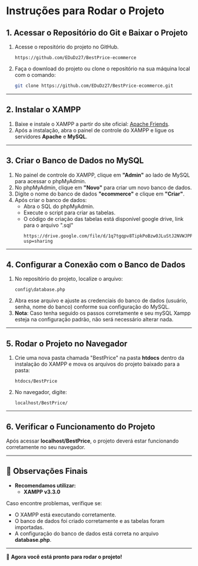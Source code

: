 # Instruções para Rodar o Projeto

## 1. Acessar o Repositório do Git e Baixar o Projeto

1. Acesse o repositório do projeto no GitHub.
   ```
   https://github.com/EDuDz27/BestPrice-ecommerce
   ```
3. Faça o download do projeto ou clone o repositório na sua máquina local com o comando:
   ```sh
   git clone https://github.com/EDuDz27/BestPrice-ecommerce.git
   ```

---

## 2. Instalar o XAMPP

1. Baixe e instale o XAMPP a partir do site oficial: [Apache Friends](https://www.apachefriends.org/index.html).
2. Após a instalação, abra o painel de controle do XAMPP e ligue os servidores **Apache** e **MySQL**.

---

## 3. Criar o Banco de Dados no MySQL

1. No painel de controle do XAMPP, clique em **"Admin"** ao lado de MySQL para acessar o phpMyAdmin.
2. No phpMyAdmin, clique em **"Novo"** para criar um novo banco de dados.
3. Digite o nome do banco de dados **"ecommerce"** e clique em **"Criar"**.
4. Após criar o banco de dados:
   - Abra o SQL do phpMyAdmin.
   - Execute o script para criar as tabelas.
   - O código de criação das tabelas está disponível google drive, link para o arquivo ".sql"
     ```
     https://drive.google.com/file/d/1q7tgqpv8TipkPoBzw0JLuStJ2NVWJPPd/view?usp=sharing
     ```

---

## 4. Configurar a Conexão com o Banco de Dados

1. No repositório do projeto, localize o arquivo:
   ```
   config\database.php
   ```
2. Abra esse arquivo e ajuste as credenciais do banco de dados (usuário, senha, nome do banco) conforme sua configuração do MySQL.
3. **Nota**: Caso tenha seguido os passos corretamente e seu mySQL Xampp esteja na configuração padrão, não será necessário alterar nada.

---

## 5. Rodar o Projeto no Navegador

1. Crie uma nova pasta chamada "BestPrice" na pasta **htdocs** dentro da instalação do XAMPP e mova os arquivos do projeto baixado para a pasta:
   ```
   htdocs/BestPrice
   ```
2. No navegador, digite:
   ```
   localhost/BestPrice/
   ```

---

## 6. Verificar o Funcionamento do Projeto

Após acessar **localhost/BestPrice**, o projeto deverá estar funcionando corretamente no seu navegador.

---

## 📌 Observações Finais

- **Recomendamos utilizar:**
  - **XAMPP v3.3.0**

Caso encontre problemas, verifique se:
- O XAMPP está executando corretamente.
- O banco de dados foi criado corretamente e as tabelas foram importadas.
- A configuração do banco de dados está correta no arquivo **database.php**.

---

🚀 **Agora você está pronto para rodar o projeto!**

